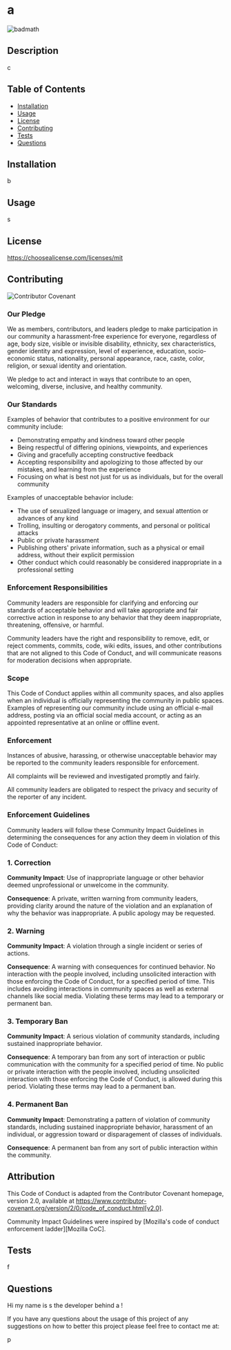 # a

  ![badmath](https://img.shields.io/static/v1?label=license&message=mit&color=green)
  
  ## Description

  c

  ## Table of Contents
  * [Installation](#installation)
  * [Usage](#usage)
  * [License](#license)
  * [Contributing](#contributing)
  * [Tests](#test)
  * [Questions](#questions)
  

  ## Installation

  b

  ## Usage

  s

  ## License

  
  https://choosealicense.com/licenses/mit
  
  
  
  ## Contributing
  
  ![Contributor Covenant](https://img.shields.io/badge/Contributor%20Covenant-2.0-4baaaa.svg)
  
  ### Our Pledge
  
  We as members, contributors, and leaders pledge to make participation in our
  community a harassment-free experience for everyone, regardless of age, body
  size, visible or invisible disability, ethnicity, sex characteristics, gender
  identity and expression, level of experience, education, socio-economic status,
  nationality, personal appearance, race, caste, color, religion, or sexual identity
  and orientation.
  
  We pledge to act and interact in ways that contribute to an open, welcoming,
  diverse, inclusive, and healthy community.
  
  ### Our Standards
  
  Examples of behavior that contributes to a positive environment for our
  community include:
  
  * Demonstrating empathy and kindness toward other people
  * Being respectful of differing opinions, viewpoints, and experiences
  * Giving and gracefully accepting constructive feedback
  * Accepting responsibility and apologizing to those affected by our mistakes,
    and learning from the experience
  * Focusing on what is best not just for us as individuals, but for the
    overall community
  
  Examples of unacceptable behavior include:
  
  * The use of sexualized language or imagery, and sexual attention or
    advances of any kind
  * Trolling, insulting or derogatory comments, and personal or political attacks
  * Public or private harassment
  * Publishing others' private information, such as a physical or email
    address, without their explicit permission
  * Other conduct which could reasonably be considered inappropriate in a
    professional setting
  
  ### Enforcement Responsibilities
  
  Community leaders are responsible for clarifying and enforcing our standards of
  acceptable behavior and will take appropriate and fair corrective action in
  response to any behavior that they deem inappropriate, threatening, offensive,
  or harmful.
  
  Community leaders have the right and responsibility to remove, edit, or reject
  comments, commits, code, wiki edits, issues, and other contributions that are
  not aligned to this Code of Conduct, and will communicate reasons for moderation
  decisions when appropriate.
  
  ### Scope
  
  This Code of Conduct applies within all community spaces, and also applies when
  an individual is officially representing the community in public spaces.
  Examples of representing our community include using an official e-mail address,
  posting via an official social media account, or acting as an appointed
  representative at an online or offline event.
  
  ### Enforcement
  
  Instances of abusive, harassing, or otherwise unacceptable behavior may be
  reported to the community leaders responsible for enforcement.

  All complaints will be reviewed and investigated promptly and fairly.
  
  All community leaders are obligated to respect the privacy and security of the
  reporter of any incident.
  
  ### Enforcement Guidelines
  
  Community leaders will follow these Community Impact Guidelines in determining
  the consequences for any action they deem in violation of this Code of Conduct:
  
  ### 1. Correction
  
  **Community Impact**: Use of inappropriate language or other behavior deemed
  unprofessional or unwelcome in the community.
  
  **Consequence**: A private, written warning from community leaders, providing
  clarity around the nature of the violation and an explanation of why the
  behavior was inappropriate. A public apology may be requested.
  
  ### 2. Warning
  
  **Community Impact**: A violation through a single incident or series
  of actions.
  
  **Consequence**: A warning with consequences for continued behavior. No
  interaction with the people involved, including unsolicited interaction with
  those enforcing the Code of Conduct, for a specified period of time. This
  includes avoiding interactions in community spaces as well as external channels
  like social media. Violating these terms may lead to a temporary or
  permanent ban.
  
  ### 3. Temporary Ban
  
  **Community Impact**: A serious violation of community standards, including
  sustained inappropriate behavior.
  
  **Consequence**: A temporary ban from any sort of interaction or public
  communication with the community for a specified period of time. No public or
  private interaction with the people involved, including unsolicited interaction
  with those enforcing the Code of Conduct, is allowed during this period.
  Violating these terms may lead to a permanent ban.
  
  ### 4. Permanent Ban
  
  **Community Impact**: Demonstrating a pattern of violation of community
  standards, including sustained inappropriate behavior,  harassment of an
  individual, or aggression toward or disparagement of classes of individuals.
  
  **Consequence**: A permanent ban from any sort of public interaction within
  the community.
  
  ## Attribution
  
  This Code of Conduct is adapted from the Contributor Covenant homepage,
  version 2.0, available at
  https://www.contributor-covenant.org/version/2/0/code_of_conduct.html[v2.0].
  
  Community Impact Guidelines were inspired by 
  [Mozilla's code of conduct enforcement ladder][Mozilla CoC].
  
  

  ## Tests

  f

  ## Questions
  
  Hi my name is s the developer behind a !
  
  If you have any questions about the usage of this project of any suggestions on how to better this project please feel free to contact me at:

  p
